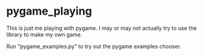 # pygame_playing

This is just me playing with pygame. I may or may not actually try to use the library to make my own game.

Run "pygame_examples.py" to try out the pygame examples chooser.
